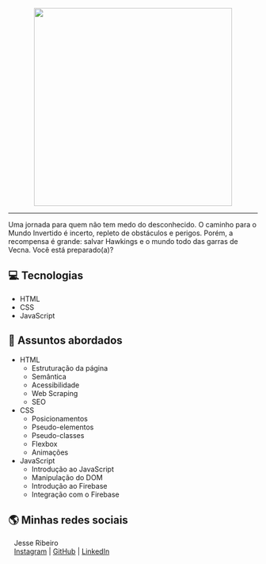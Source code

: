 <p align="center">
    <img width="400" src="https://jesserds.github.io/stranger-things/assets/images/banner/logo.svg">
</p>

-------
Uma jornada para quem não tem medo do desconhecido. O caminho para o Mundo Invertido é incerto, repleto de obstáculos e perigos. Porém, a recompensa é grande: salvar Hawkings e o mundo todo das garras de Vecna. Você está preparado(a)? 

## 💻 Tecnologias
- HTML
- CSS
- JavaScript

## 💬 Assuntos abordados
- HTML
    - Estruturação da página 
    - Semântica
    - Acessibilidade
    - Web Scraping
    - SEO
- CSS
    - Posicionamentos
    - Pseudo-elementos
    - Pseudo-classes
    - Flexbox
    - Animações 
- JavaScript
    - Introdução ao JavaScript
    - Manipulação do DOM
    - Introdução ao Firebase
    - Integração com o Firebase

## 🌎 Minhas redes sociais
<p>
    <p>&nbsp&nbsp&nbspJesse Ribeiro<br>
    &nbsp&nbsp&nbsp<a href="https://instagram.com/nour.misr/">Instagram</a>&nbsp;|&nbsp;<a href="https://github.com/jesserds">GitHub</a>&nbsp;|&nbsp;<a href="https://www.linkedin.com/in/jesseribeiro/">LinkedIn</a></p>
</p>
<br/><br/>
